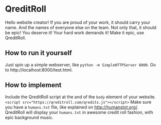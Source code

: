 # QreditRoll

Hello website creator! If you are proud of your work, it should carry your name. And the names of everyone else on the team.
Not only that, it should be epic! You deserve it! Your hard work demands it!
Make it epic, use QreditRoll.

## How to run it yourself
Just spin up a simple webserver, like `python -m SimpleHTTPServer 8000`.
Go to http://localhost:8000/test.html.

## How to implement
Include the QreditRoll script at the and of the `body` element of your website.
`<script src="https://qreditroll.com/qredits.js"></script>`
Make sure you have a `humans.txt` file, like explained on http://humanstxt.org/.
QreditRoll will display your `humans.txt` in awesome credit roll fashion, with epic background music.
